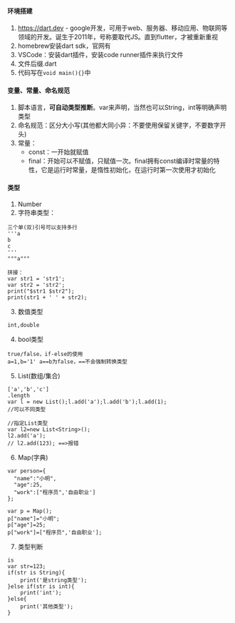 #### 环境搭建
1. https://dart.dev - google开发，可用于web、服务器、移动应用、物联网等领域的开发。诞生于2011年，号称要取代JS。直到flutter，才被重新重视
2. homebrew安装dart sdk，官网有
3. VSCode：安装dart插件，安装code runner插件来执行文件
4. 文件后缀.dart
5. 代码写在`void main(){}`中

#### 变量、常量、命名规范
1. 脚本语言，**可自动类型推断**。var来声明，当然也可以String，int等明确声明类型
2. 命名规范：区分大小写(其他都大同小异：不要使用保留关键字，不要数字开头)
3. 常量：
    - const：一开始就赋值
    - final：开始可以不赋值，只赋值一次。final拥有const编译时常量的特性，它是运行时常量，是惰性初始化，在运行时第一次使用才初始化

#### 类型
1. Number
2. 字符串类型：
```
三个单(双)引号可以支持多行
'''a
b
c
'''
"""a"""

拼接：
var str1 = 'str1';
var str2 = 'str2';
print("$str1 $str2");
print(str1 + ' ' + str2);
```
3. 数值类型
```
int,double
```
4. bool类型
```
true/false，if-else的使用
a=1,b='1' a==b为false，==不会强制转换类型
```
5. List(数组/集合)
```
['a','b','c']
.length
var l = new List();l.add('a');l.add('b');l.add(1);
//可以不同类型

//指定List类型
var l2=new List<String>();
l2.add('a');
// l2.add(123); ==>报错
```
6. Map(字典)
```
var person={
  "name":"小明",
  "age":25,
  "work":["程序员",'自由职业']
};

var p = Map();
p["name"]="小明";
p["age"]=25;
p["work"]=["程序员",'自由职业'];
```
7. 类型判断
```
is
var str=123;
if(str is String){
    print('是string类型');
}else if(str is int){
    print('int');
}else{
    print('其他类型');
}
```

